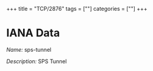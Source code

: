 +++
title = "TCP/2876"
tags = [""]
categories = [""]
+++

# IANA Data

_Name:_ sps-tunnel

_Description:_ SPS Tunnel


